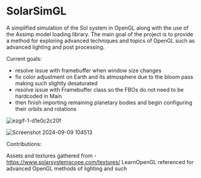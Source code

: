 # SolarSimGL

A simplified simulation of the Sol system in OpenGL along with the use of the Assimp model loading library. The main goal of the project is to provide a method for exploring advanced techniques and topics of OpenGL such as advanced lighting and post processing.


Current goals:
- resolve issue with framebuffer when window size changes
- fix color adjustment on Earth and its atmosphere due to the bloom pass making such slightly desaturated
- resolve issue with Framebuffer class so the FBOs do not need to be hardcoded in Main
- then finish importing remaining planetary bodies and begin configuring their orbits and rotations


![ezgif-1-d1e0c2c20f](https://github.com/user-attachments/assets/18eca795-0e11-4564-b171-bddba803ba0a)

![Screenshot 2024-09-09 104513](https://github.com/user-attachments/assets/24942511-e2ba-4e22-9dd7-92be6faa4c89)

Contributions:

Assets and textures gathered from - https://www.solarsystemscope.com/textures/
LearnOpenGL referenced for advanced OpenGL methods of lighting and such
